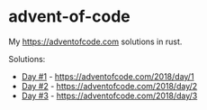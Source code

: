 # advent-of-code
My https://adventofcode.com solutions in rust.


Solutions:

* [Day #1](day-1) - https://adventofcode.com/2018/day/1
* [Day #2](day-2) - https://adventofcode.com/2018/day/2
* [Day #3](day-3) - https://adventofcode.com/2018/day/3
